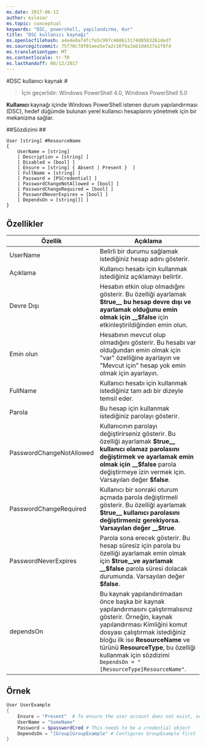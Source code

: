 ```yaml
---
ms.date: 2017-06-12
author: eslesar
ms.topic: conceptual
keywords: "DSC, powershell, yapılandırma, Kur"
title: "DSC kullanıcı kaynağı"
ms.openlocfilehash: a4e4e8af4fcfe5c997c460613174d8583261dedf
ms.sourcegitcommit: 75f70c7df01eea5e7a2c16f9a3ab1dd437a1f8fd
ms.translationtype: MT
ms.contentlocale: tr-TR
ms.lasthandoff: 06/12/2017
---
```

#<a name="dsc-user-resource"></a>DSC kullanıcı kaynak #

 
>İçin geçerlidir: Windows PowerShell 4.0, Windows PowerShell 5.0


__Kullanıcı__ kaynağı içinde Windows PowerShell istenen durum yapılandırması (DSC), hedef düğümde bulunan yerel kullanıcı hesaplarını yönetmek için bir mekanizma sağlar.


##<a name="syntax"></a>Sözdizimi ##

```
User [string] #ResourceName
{
    UserName = [string]
    [ Description = [string] ]
    [ Disabled = [bool] ]
    [ Ensure = [string] { Absent | Present }  ]
    [ FullName = [string] ]
    [ Password = [PSCredential] ]
    [ PasswordChangeNotAllowed = [bool] ]
    [ PasswordChangeRequired = [bool] ]
    [ PasswordNeverExpires = [bool] ]
    [ DependsOn = [string[]] ]
}
```

## <a name="properties"></a>Özellikler
|  Özellik  |  Açıklama   | 
|---|---| 
| UserName| Belirli bir durumu sağlamak istediğiniz hesap adını gösterir.| 
| Açıklama| Kullanıcı hesabı için kullanmak istediğiniz açıklamayı belirtir.| 
| Devre Dışı| Hesabın etkin olup olmadığını gösterir. Bu özelliği ayarlamak __$true__ bu hesap devre dışı ve ayarlamak olduğunu emin olmak için __$false__ için etkinleştirildiğinden emin olun.| 
| Emin olun| Hesabının mevcut olup olmadığını gösterir. Bu hesabı var olduğundan emin olmak için "var" özelliğine ayarlayın ve "Mevcut için" hesap yok emin olmak için ayarlayın.| 
| FullName| Kullanıcı hesabı için kullanmak istediğiniz tam adı bir dizeyle temsil eder.| 
| Parola| Bu hesap için kullanmak istediğiniz parolayı gösterir. | 
| PasswordChangeNotAllowed| Kullanıcının parolayı değiştirirseniz gösterir. Bu özelliği ayarlamak __$true__ kullanıcı olamaz parolasını değiştirmek ve ayarlamak emin olmak için __$false__ parola değiştirmeye izin vermek için. Varsayılan değer __$false__.| 
| PasswordChangeRequired| Kullanıcı bir sonraki oturum açmada parola değiştirmeli gösterir. Bu özelliği ayarlamak __$true__ kullanıcı parolasını değiştirmeniz gerekiyorsa. Varsayılan değer __$true__.| 
| PasswordNeverExpires| Parola sona erecek gösterir. Bu hesap süresiz için parola bu özelliği ayarlamak emin olmak için __$true__ve ayarlamak __$false__ parola süresi dolacak durumunda. Varsayılan değer __$false__.| 
| dependsOn | Bu kaynak yapılandırılmadan önce başka bir kaynak yapılandırmasını çalıştırmalısınız gösterir. Örneğin, kaynak yapılandırması Kimliğini komut dosyası çalıştırmak istediğiniz bloğu ilk ise __ResourceName__ ve türünü __ResourceType__, bu özelliği kullanmak için sözdizimi `DependsOn = "[ResourceType]ResourceName"`.| 

## <a name="example"></a>Örnek

```powershell
User UserExample
{
    Ensure = "Present"  # To ensure the user account does not exist, set Ensure to "Absent"
    UserName = "SomeName"
    Password = $passwordCred # This needs to be a credential object
    DependsOn = "[Group]GroupExample" # Configures GroupExample first
}
```

